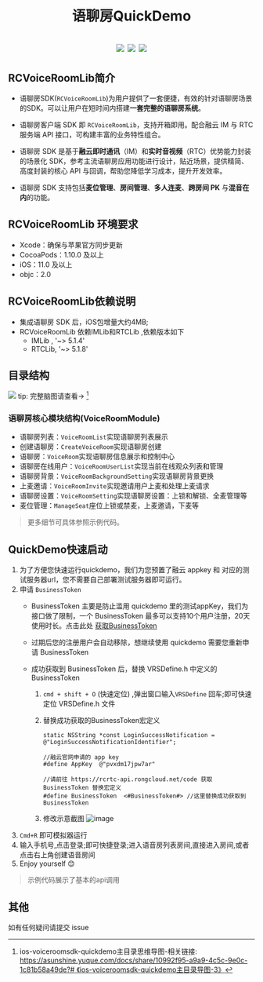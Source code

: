 <h1 align="center"> 语聊房QuickDemo  </h>

<p align="center">
<img src="https://img.shields.io/cocoapods/v/RCVoiceRoomLib.svg?style=flat" style="max-width: 100%;">
<img src="https://img.shields.io/cocoapods/p/RCVoiceRoomLib.svg?style=flat" style="max-width: 100%;">
<img src="https://img.shields.io/cocoapods/l/RCVoiceRoomLib.svg?style=flat" style="max-width: 100%;">
</p>



##  RCVoiceRoomLib简介

 * 语聊房SDK(`RCVoiceRoomLib`)为用户提供了一套便捷，有效的针对语聊房场景的SDK。可以让用户在短时间内搭建**一套完整的语聊房系统**。

 * 语聊房客户端 SDK 即 `RCVoiceRoomLib`，支持开箱即用。配合融云 IM 与 RTC 服务端 API 接口，可构建丰富的业务特性组合。

 * 语聊房 SDK 是基于**融云即时通讯**（IM）和**实时音视频**（RTC）优势能力封装的场景化 SDK，参考主流语聊房应用功能进行设计，贴近场景，提供精简、高度封装的核心 API 与回调，帮助您降低学习成本，提升开发效率。

 * 语聊房 SDK 支持包括**麦位管理**、**房间管理**、**多人连麦**、**跨房间 PK** 与**混音在内**的功能。


## RCVoiceRoomLib 环境要求
 * Xcode：确保与苹果官方同步更新
 * CocoaPods：1.10.0 及以上
 * iOS：11.0 及以上
 * objc：2.0
## RCVoiceRoomLib依赖说明
 * 集成语聊房 SDK 后，iOS包增量大约4MB;
 * RCVoiceRoomLib 依赖IMLib和RTCLib ,依赖版本如下
    * IMLib , '~> 5.1.4'
    * RTCLib, '~> 5.1.8'


## 目录结构


![](https://tva1.sinaimg.cn/large/e6c9d24ely1h189gfl1m5j214o0tgq6p.jpg)
tip: 完整脑图请查看-> [^脚注1]

### 语聊房核心模块结构(VoiceRoomModule)

* 语聊房列表：`VoiceRoomList`实现语聊房列表展示
* 创建语聊房：`CreateVoiceRoom`实现语聊房创建
* 语聊房：`VoiceRoom`实现语聊房信息展示和控制中心
* 语聊房在线用户：`VoiceRoomUserList`实现当前在线观众列表和管理
* 语聊房背景：`VoiceRoomBackgroundSetting`实现语聊房背景更换
* 上麦邀请：`VoiceRoomInvite`实现邀请用户上麦和处理上麦请求
* 语聊房设置：`VoiceRoomSetting`实现语聊房设置：上锁和解锁、全麦管理等
* 麦位管理：`ManageSeat`座位上锁或禁麦，上麦邀请，下麦等


> 更多细节可具体参照示例代码。

## QuickDemo快速启动

1. 为了方便您快速运行quickdemo，我们为您预置了融云 appkey 和 对应的测试服务器url，您不需要自己部署测试服务器即可运行。
2. 申请  `BusinessToken`
   * BusinessToken 主要是防止滥用 quickdemo 里的测试appKey，我们为接口做了限制，一个 BusinessToken 最多可以支持10个用户注册，20天使用时长。点击此处 [获取BusinessToken](https://rcrtc-api.rongcloud.net/code)
   * 过期后您的注册用户会自动移除，想继续使用 quickdemo 需要您重新申请 BusinessToken
   * 成功获取到 BusinessToken 后，替换 VRSDefine.h 中定义的 BusinessToken

      1. `cmd + shift + O` (快速定位) ,弹出窗口输入`VRSDefine` 回车;即可快速定位 VRSDefine.h 文件
      2.  替换成功获取的BusinessToken宏定义
           
            ```objc
            static NSString *const LoginSuccessNotification = @"LoginSuccessNotificationIdentifier";
            
            //融云官网申请的 app key
            #define AppKey  @"pvxdm17jpw7ar"
            
            //请前往 https://rcrtc-api.rongcloud.net/code 获取 BusinessToken 替换宏定义
            #define BusinessToken  <#BusinessToken#> //这里替换成功获取到 BusinessToken
            ```
      3. 修改示意截图
        ![image](https://github.com/rongcloud/ios-voiceroom-quickdemo/raw/main/img/business_token.png)
 3. `Cmd+R` 即可模拟器运行
 4. 输入手机号,点击登录;即可快捷登录;进入语音房列表房间,直接进入房间,或者点击右上角创建语音房间
 5. Enjoy yourself 😊
 
> 示例代码展示了基本的api调用

## 其他

如有任何疑问请提交 issue

[^脚注1]:ios-voiceroomsdk-quickdemo主目录思维导图-相关链接: [https://asunshine.yuque.com/docs/share/10992f95-a9a9-4c5c-9e0c-1c81b58a49de?# 《ios-voiceroomsdk-quickdemo主目录导图-3》](https://asunshine.yuque.com/docs/share/10992f95-a9a9-4c5c-9e0c-1c81b58a49de?#%20%E3%80%8Aios-voiceroomsdk-quickdemo%E4%B8%BB%E7%9B%AE%E5%BD%95%E5%AF%BC%E5%9B%BE-3%E3%80%8B)